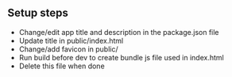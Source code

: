 ## Setup steps

*   Change/edit app title and description in the package.json file
*   Update title in public/index.html
*   Change/add favicon in public/
*   Run build before dev to create bundle js file used in index.html
*   Delete this file when done